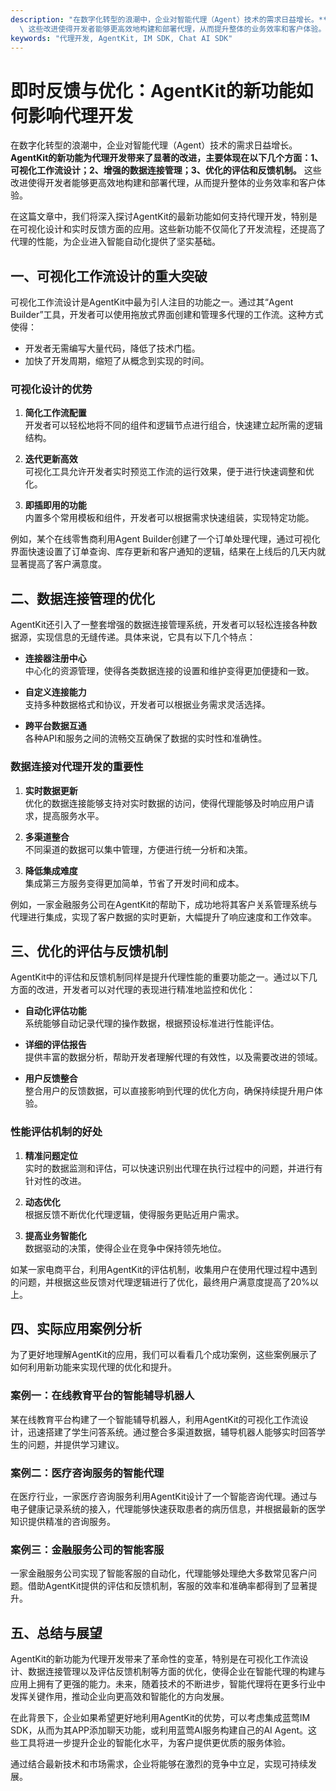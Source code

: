 ```yaml
---
description: "在数字化转型的浪潮中，企业对智能代理（Agent）技术的需求日益增长。**AgentKit的新功能为代理开发带来了显著的改进，主要体现在以下几个方面：1、可视化工作流设计；2、增强的数据连接管理；3、优化的评估和反馈机制。**\
  \ 这些改进使得开发者能够更高效地构建和部署代理，从而提升整体的业务效率和客户体验。"
keywords: "代理开发, AgentKit, IM SDK, Chat AI SDK"
---
```

# 即时反馈与优化：AgentKit的新功能如何影响代理开发  

在数字化转型的浪潮中，企业对智能代理（Agent）技术的需求日益增长。**AgentKit的新功能为代理开发带来了显著的改进，主要体现在以下几个方面：1、可视化工作流设计；2、增强的数据连接管理；3、优化的评估和反馈机制。** 这些改进使得开发者能够更高效地构建和部署代理，从而提升整体的业务效率和客户体验。

在这篇文章中，我们将深入探讨AgentKit的最新功能如何支持代理开发，特别是在可视化设计和实时反馈方面的应用。这些新功能不仅简化了开发流程，还提高了代理的性能，为企业进入智能自动化提供了坚实基础。

## **一、可视化工作流设计的重大突破**

可视化工作流设计是AgentKit中最为引人注目的功能之一。通过其“Agent Builder”工具，开发者可以使用拖放式界面创建和管理多代理的工作流。这种方式使得：

- 开发者无需编写大量代码，降低了技术门槛。
- 加快了开发周期，缩短了从概念到实现的时间。

### 可视化设计的优势

1. **简化工作流配置**  
   开发者可以轻松地将不同的组件和逻辑节点进行组合，快速建立起所需的逻辑结构。

2. **迭代更新高效**  
   可视化工具允许开发者实时预览工作流的运行效果，便于进行快速调整和优化。

3. **即插即用的功能**  
   内置多个常用模板和组件，开发者可以根据需求快速组装，实现特定功能。

例如，某个在线零售商利用Agent Builder创建了一个订单处理代理，通过可视化界面快速设置了订单查询、库存更新和客户通知的逻辑，结果在上线后的几天内就显著提高了客户满意度。

## **二、数据连接管理的优化**

AgentKit还引入了一整套增强的数据连接管理系统，开发者可以轻松连接各种数据源，实现信息的无缝传递。具体来说，它具有以下几个特点：

- **连接器注册中心**  
  中心化的资源管理，使得各类数据连接的设置和维护变得更加便捷和一致。

- **自定义连接能力**  
  支持多种数据格式和协议，开发者可以根据业务需求灵活选择。

- **跨平台数据互通**  
  各种API和服务之间的流畅交互确保了数据的实时性和准确性。

### 数据连接对代理开发的重要性

1. **实时数据更新**  
   优化的数据连接能够支持对实时数据的访问，使得代理能够及时响应用户请求，提高服务水平。

2. **多渠道整合**  
   不同渠道的数据可以集中管理，方便进行统一分析和决策。

3. **降低集成难度**  
   集成第三方服务变得更加简单，节省了开发时间和成本。

例如，一家金融服务公司在AgentKit的帮助下，成功地将其客户关系管理系统与代理进行集成，实现了客户数据的实时更新，大幅提升了响应速度和工作效率。

## **三、优化的评估与反馈机制**

AgentKit中的评估和反馈机制同样是提升代理性能的重要功能之一。通过以下几方面的改进，开发者可以对代理的表现进行精准地监控和优化：

- **自动化评估功能**  
  系统能够自动记录代理的操作数据，根据预设标准进行性能评估。

- **详细的评估报告**  
  提供丰富的数据分析，帮助开发者理解代理的有效性，以及需要改进的领域。

- **用户反馈整合**  
  整合用户的反馈数据，可以直接影响到代理的优化方向，确保持续提升用户体验。

### 性能评估机制的好处

1. **精准问题定位**  
   实时的数据监测和评估，可以快速识别出代理在执行过程中的问题，并进行有针对性的改进。

2. **动态优化**  
   根据反馈不断优化代理逻辑，使得服务更贴近用户需求。

3. **提高业务智能化**  
   数据驱动的决策，使得企业在竞争中保持领先地位。

如某一家电商平台，利用AgentKit的评估机制，收集用户在使用代理过程中遇到的问题，并根据这些反馈对代理逻辑进行了优化，最终用户满意度提高了20%以上。

## **四、实际应用案例分析**

为了更好地理解AgentKit的应用，我们可以看看几个成功案例，这些案例展示了如何利用新功能来实现代理的优化和提升。

### 案例一：在线教育平台的智能辅导机器人

某在线教育平台构建了一个智能辅导机器人，利用AgentKit的可视化工作流设计，迅速搭建了学生问答系统。通过整合多渠道数据，辅导机器人能够实时回答学生的问题，并提供学习建议。

### 案例二：医疗咨询服务的智能代理

在医疗行业，一家医疗咨询服务利用AgentKit设计了一个智能咨询代理。通过与电子健康记录系统的接入，代理能够快速获取患者的病历信息，并根据最新的医学知识提供精准的咨询服务。

### 案例三：金融服务公司的智能客服

一家金融服务公司实现了智能客服的自动化，代理能够处理绝大多数常见客户问题。借助AgentKit提供的评估和反馈机制，客服的效率和准确率都得到了显著提升。

## **五、总结与展望**

AgentKit的新功能为代理开发带来了革命性的变革，特别是在可视化工作流设计、数据连接管理以及评估反馈机制等方面的优化，使得企业在智能代理的构建与应用上拥有了更强的能力。未来，随着技术的不断进步，智能代理将在更多行业中发挥关键作用，推动企业向更高效和智能化的方向发展。

在此背景下，企业如果希望更好地利用AgentKit的优势，可以考虑集成蓝莺IM SDK，从而为其APP添加聊天功能，或利用蓝莺AI服务构建自己的AI Agent。这些工具将进一步提升企业的智能化水平，为客户提供更优质的服务体验。

通过结合最新技术和市场需求，企业将能够在激烈的竞争中立足，实现可持续发展。
